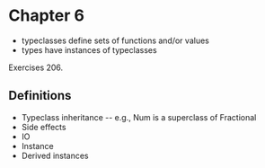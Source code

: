# Chapter 6

* typeclasses define sets of functions and/or values
* types have instances of typeclasses

Exercises 206.

## Definitions

* Typeclass inheritance -- e.g., Num is a superclass of Fractional
* Side effects
* IO
* Instance
* Derived instances
